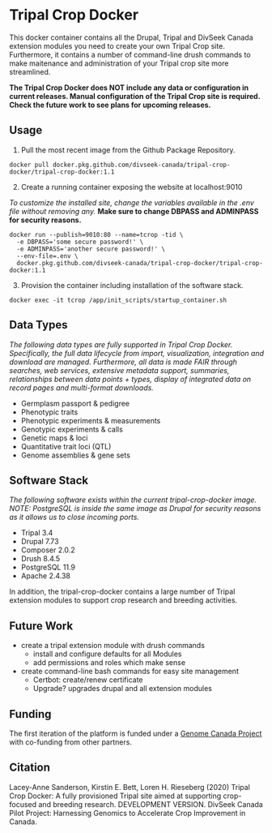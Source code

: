 
# Tripal Crop Docker

This docker container contains all the Drupal, Tripal and DivSeek Canada extension modules you need to create your own Tripal Crop site. Furthermore, it contains a number of command-line drush commands to make maitenance and administration of your Tripal crop site more streamlined.

**The Tripal Crop Docker does NOT include any data or configuration in current releases. Manual configuration of the Tripal Crop site is required. Check the future work to see plans for upcoming releases.**

## Usage

1. Pull the most recent image from the Github Package Repository.
```
docker pull docker.pkg.github.com/divseek-canada/tripal-crop-docker/tripal-crop-docker:1.1
```

2. Create a running container exposing the website at localhost:9010

*To customize the installed site, change the variables available in the .env file without removing any.* **Make sure to change DBPASS and ADMINPASS for security reasons.**

```
docker run --publish=9010:80 --name=tcrop -tid \
  -e DBPASS='some secure password!' \
  -e ADMINPASS='another secure password!' \
  --env-file=.env \
  docker.pkg.github.com/divseek-canada/tripal-crop-docker/tripal-crop-docker:1.1
```

3. Provision the container including installation of the software stack. 

```
docker exec -it tcrop /app/init_scripts/startup_container.sh
```

## Data Types

*The following data types are fully supported in Tripal Crop Docker. Specifically, the full data lifecycle from import, visualization, integration and download are managed. Furthermore, all data is made FAIR through searches, web services, extensive metadata support, summaries, relationships between data points + types, display of integrated data on record pages and multi-format downloads.*

- Germplasm passport & pedigree
- Phenotypic traits
- Phenotypic experiments & measurements
- Genotypic experiments & calls
- Genetic maps & loci
- Quantitative trait loci (QTL)
- Genome assemblies & gene sets

## Software Stack

*The following software exists within the current tripal-crop-docker image. NOTE: PostgreSQL is inside the same image as Drupal for security reasons as it allows us to close incoming ports.*

- Tripal 3.4
- Drupal 7.73
- Composer 2.0.2
- Drush 8.4.5
- PostgreSQL 11.9
- Apache 2.4.38

In addition, the tripal-crop-docker contains a large number of Tripal extension modules to support crop research and breeding activities.

## Future Work
- create a tripal extension module with drush commands
   - install and configure defaults for all Modules
   - add permissions and roles which make sense
- create command-line bash commands for easy site management
   - Certbot: create/renew certificate
   - Upgrade? upgrades drupal and all extension modules

## Funding

The first iteration of the platform is funded under a [Genome Canada Project](https://www.genomecanada.ca/en/divseek-canada-harnessing-genomics-accelerate-crop-improvement-canada) with co-funding from other partners.

## Citation

Lacey-Anne Sanderson, Kirstin E. Bett, Loren H. Rieseberg (2020) Tripal Crop Docker: A fully provisioned Tripal site aimed at supporting crop-focused and breeding research. DEVELOPMENT VERSION. DivSeek Canada Pilot Project: Harnessing Genomics to Accelerate Crop Improvement in Canada.
